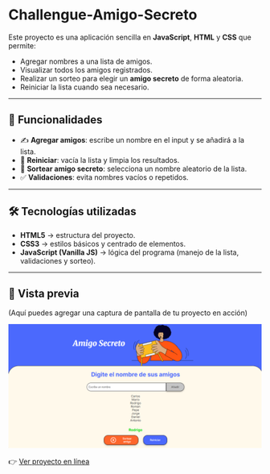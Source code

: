 # Challengue-Amigo-Secreto

Este proyecto es una aplicación sencilla en **JavaScript**, **HTML** y **CSS** que permite:

- Agregar nombres a una lista de amigos.  
- Visualizar todos los amigos registrados.  
- Realizar un sorteo para elegir un **amigo secreto** de forma aleatoria.  
- Reiniciar la lista cuando sea necesario.  

---

## 🚀 Funcionalidades

- ✍️ **Agregar amigos**: escribe un nombre en el input y se añadirá a la lista.  
- 🔄 **Reiniciar**: vacía la lista y limpia los resultados.  
- 🎲 **Sortear amigo secreto**: selecciona un nombre aleatorio de la lista.  
- ✅ **Validaciones**: evita nombres vacíos o repetidos.  

---

## 🛠️ Tecnologías utilizadas

- **HTML5** → estructura del proyecto.  
- **CSS3** → estilos básicos y centrado de elementos.  
- **JavaScript (Vanilla JS)** → lógica del programa (manejo de la lista, validaciones y sorteo).

---

## 📸 Vista previa  

(Aquí puedes agregar una captura de pantalla de tu proyecto en acción)

<img src="preview.png" alt="Vista previa del proyecto">

👉 [Ver proyecto en línea](https://antonio-olivera.github.io/Challengue-Amigo-Secreto/)
